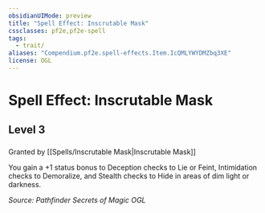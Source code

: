 ```yaml
---
obsidianUIMode: preview
title: "Spell Effect: Inscrutable Mask"
cssclasses: pf2e,pf2e-spell
tags:
  - trait/
aliases: "Compendium.pf2e.spell-effects.Item.IcQMLYWYDMZbq3XE"
license: OGL
---
```

# Spell Effect: Inscrutable Mask
## Level 3
### 






Granted by [[Spells/Inscrutable Mask|Inscrutable Mask]]

You gain a +1 status bonus to Deception checks to Lie or Feint, Intimidation checks to Demoralize, and Stealth checks to Hide in areas of dim light or darkness.

*Source: Pathfinder Secrets of Magic*
*OGL*